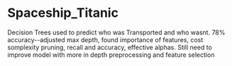 # Spaceship_Titanic
Decision Trees used to predict who was Transported and who wasnt.
78% accuracy--adjusted max depth, found importance of features, cost somplexity pruning, recall and accuracy, effective alphas. 
Still need to improve model with more in depth preprocessing and feature selection
